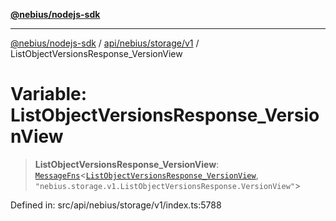 [**@nebius/nodejs-sdk**](../../../../../README.md)

---

[@nebius/nodejs-sdk](../../../../../README.md) / [api/nebius/storage/v1](../README.md) / ListObjectVersionsResponse_VersionView

# Variable: ListObjectVersionsResponse_VersionView

> **ListObjectVersionsResponse_VersionView**: [`MessageFns`](../../../../../runtime/protos/core/interfaces/MessageFns.md)\<[`ListObjectVersionsResponse_VersionView`](../interfaces/ListObjectVersionsResponse_VersionView.md), `"nebius.storage.v1.ListObjectVersionsResponse.VersionView"`\>

Defined in: src/api/nebius/storage/v1/index.ts:5788
